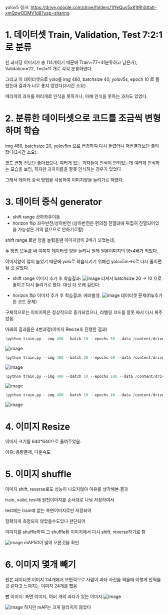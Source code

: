 yolov5 링크: https://drive.google.com/drive/folders/1lYeQuv5x81tRhSttatl-xmQzwODMV1d8?usp=sharing
# 1. 데이터셋 Train, Validation, Test 7:2:1로 분류
한 과자당 이미지가 총 114개이기 때문에
Train=77+4(분류하고 남은거), Validation=22, Test=11 개로 각각 분류하였다.

그리고 이 데이터셋으로 yolo를 img 460, batchsize 40, yolov5s, epoch 10 로 돌렸는데 결과가 너무 좋지 않았다(3시간 소요).

여러개의 과자를 여러개로 인식을 못하거나, 아예 인식을 못하는 과자도 있었다.

# 2. 분류한 데이터셋으로 코드를 조금씩 변형하며 학습
img 480, batchsize 20, yolov5m 으로 변경하여 다시 돌렸더니 저번결과보단 좋아졌다(3시간 소요).

코드 변형 전보단 좋아졌으나, 여러개 있는 과자들이 인식이 안되었는데 여러개 인식하는 모습을 보임, 하지만 과자이름을 잘못 인식하는 경우가 있었다

그래서 데이터 증식 방법을 사용하여 이미지양을 늘리기로 하였다.

# 3. 데이터 증식 generator 
- shift range 상하좌우이동
- horizon flip 좌우반전/상하반전 (상하반전은 편의점 진열대에 뒤집혀 진열되어있을 가능성은 거의 없으므로 안하기로함)

shift range 로만 양을 늘렸을땐 이미지양이 2배가 되었는데,

두 방법 모두를 써 이미지 데이터셋 양을 늘리니 원래 원본이미지의 양x4배가 되었다.

이미지양이 많이 늘었기 때문에 yolo로 학습시키기 위해선 yolov5m->s로 다시 줄이면 될 것 같았다.

- shift range 이미지 추가 후 학습결과: 
![image](https://user-images.githubusercontent.com/101008357/236688329-c045854d-3619-4d43-9d7c-fef407483326.png)
터져서 batchsize 20 -> 10 으로 줄이고 다시 돌리기로 했다. 대신 더 오래 걸린다.

- horizon flip 이미지 추가 후 학습결과: 에러발생. 
![image](https://github.com/Disorder-ROSE/Disorder-Docs/assets/101008357/9b302ee5-00b1-409a-9b72-dc87ae942d6b)
데이터셋 문제(filp추가한 코드 문제)

구체적으로는 이미지쪽은 정상적으로 증가되었으나, 라벨링 코드를 잘못 짜서 다시 짜주었음.

아래의 결과들은 4번과정(이미지 Resize후 진행한 결과)

```python
!python train.py --img 480 --batch 10 --epochs 50 --data /content/drive/MyDrive/Rose/Dataset/data.yaml --cfg ./models/yolov5m.yaml --weights yolov5m.pt --name result7
```
![image](https://github.com/Disorder-ROSE/Disorder-Docs/assets/101008357/76e39fd2-24d3-4adf-80ea-7a341cd3ed1f)
```python
!python train.py --img 480 --batch 20 --epochs 60 --data /content/drive/MyDrive/Rose/Dataset/data.yaml --cfg ./models/yolov5m.yaml --weights yolov5m.pt --name result8
```
![image](https://github.com/Disorder-ROSE/Disorder-Docs/assets/101008357/aa2c3922-5276-4712-a0ec-753267b51e2e)
```python
!python train.py --img 480 --batch 10 --epochs 100 --data /content/drive/MyDrive/Rose/Dataset/data.yaml --cfg ./models/yolov5m.yaml --weights yolov5m.pt --name result9
```
![image](https://github.com/Disorder-ROSE/Disorder-Docs/assets/101008357/a78deeb6-e310-4e29-8130-03d8316951cf)
```python
!python train.py --img 480 --batch 10 --epochs 40 --data /content/drive/MyDrive/Rose/Dataset/data.yaml --cfg ./models/yolov5m.yaml --weights yolov5m.pt --name result10
```
![image](https://github.com/Disorder-ROSE/Disorder-Docs/assets/101008357/7d50df84-b096-4a97-a172-af98b91d15dd)

# 4. 이미지 Resize
이미지 크기를 640*640으로 줄여주었음.

이유: 용량문제, 다운속도

# 5. 이미지 shuffle
이미지 shift, reverse로도 성능이 나오지않아 이유를 생각해본 결과 

train, valid, test에 원천이미지를 순서대로 나눠 저장하여서

test에는 train에 없는 측면이미지로만 저장되어

정확하게 측정되지 않았을수도있다 판단되어

이미지를 shuffle하여 그 shuffle된 이미지에서 다시 shift, reverse하기로 함

![image](https://github.com/Disorder-ROSE/Disorder-Docs/assets/101008357/9725f549-39b1-4870-b609-e33cd238a801)
mAP50이 많이 오른것을 확인

# 6. 이미지 몇개 빼기
원본 데이터셋 이미지 114개에서 보편적으로 사람이 과자 사진을 찍을때 이렇게 안찍을것 같다고 느껴지는 이미지 24개를 뺐음

뺀 이미지: 측면 이미지, 여러 개의 과자가 있는 이미지
![image](https://github.com/Disorder-ROSE/Disorder-Docs/assets/101008357/14ea2dc2-ba58-4541-b55b-41f591bb1a0d)

![image](https://github.com/Disorder-ROSE/Disorder-Docs/assets/101008357/5ab16f2c-cddb-4f00-af0c-fe544f2f47f6)
하지만 mAP는 크게 달라지지 않았다




